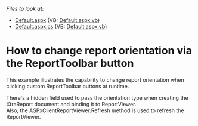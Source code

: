 <!-- default file list -->
*Files to look at*:

* [Default.aspx](./CS/ReportViewerChangeOrientation/Default.aspx) (VB: [Default.aspx.vb](./VB/ReportViewerChangeOrientation/Default.aspx.vb))
* [Default.aspx.cs](./CS/ReportViewerChangeOrientation/Default.aspx.cs) (VB: [Default.aspx.vb](./VB/ReportViewerChangeOrientation/Default.aspx.vb))
<!-- default file list end -->
# How to change report orientation via the ReportToolbar button


<p>This example illustrates the capability to change report orientation when clicking custom ReportToolbar buttons at runtime.</p><p>There's a hidden field used to pass the orientation type when creating the XtraReport document and binding it to ReportViewer.<br />
Also, the ASPxClientReportViewer.Refresh method is used to refresh the ReportViewer.</p>

<br/>


